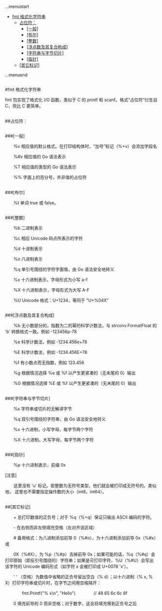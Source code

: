 ...menustart

 - [fmt 格式化字符串](#ccb2ec8103248126d4115d0d9203fe6f)
	 - [占位符：](#728348c8559bc28c8a5dd20013145e1c)
		 - [\[一般\]](#f0774dd27d27aef1c45f49da6de4336f)
		 - [\[布尔\]](#d38955d5ced4563ab0bfc52180cba335)
		 - [\[整数\]](#58d51d9964ce48653c8d2b0ce7c61ffc)
		 - [\[浮点数及其复合构成\]](#ffe643551f677b25d43615f19790a701)
		 - [\[字符串与字节切片\]](#dc4f2095726996a30dff6d8e2ceda7f6)
		 - [\[指针\]](#8be2910837b633c65a7b3d39d666a821)
	 - [\[其它标记\]](#86bdb9e5a2b954adf75f442b43c4cb37)

...menuend


<h2 id="ccb2ec8103248126d4115d0d9203fe6f"></h2>
#fmt 格式化字符串

fmt 包实现了格式化 I/O 函数，类似于 C 的 printf 和 scanf。格式“占位符”衍生自 C，但比 C 更简单。

<h2 id="728348c8559bc28c8a5dd20013145e1c"></h2>
##占位符：

<h2 id="f0774dd27d27aef1c45f49da6de4336f"></h2>
###[一般]

　　%v	相应值的默认格式。在打印结构体时，“加号”标记（%+v）会添加字段名

　　%#v	相应值的 Go 语法表示

　　%T	相应值的类型的 Go 语法表示

　　%%	字面上的百分号，并非值的占位符

<h2 id="d38955d5ced4563ab0bfc52180cba335"></h2>
###[布尔]

　　%t	单词 true 或 false。

<h2 id="58d51d9964ce48653c8d2b0ce7c61ffc"></h2>
###[整数]

　　%b	二进制表示

　　%c	相应 Unicode 码点所表示的字符

　　%d	十进制表示

　　%o	八进制表示

　　%q	单引号围绕的字符字面值，由 Go 语法安全地转义

　　%x	十六进制表示，字母形式为小写 a-f

　　%X	十六进制表示，字母形式为大写 A-F

　　%U	Unicode 格式：U+1234，等同于 "U+%04X"

<h2 id="ffe643551f677b25d43615f19790a701"></h2>
###[浮点数及其复合构成]

　　%b	无小数部分的，指数为二的幂的科学计数法，与 strconv.FormatFloat 的 'b' 转换格式一致。例如 -123456p-78

　　%e	科学计数法，例如 -1234.456e+78

　　%E	科学计数法，例如 -1234.456E+78

　　%f	有小数点而无指数，例如 123.456

　　%g	根据情况选择 %e 或 %f 以产生更紧凑的（无末尾的 0）输出

　　%G	根据情况选择 %E 或 %f 以产生更紧凑的（无末尾的 0）输出

<h2 id="dc4f2095726996a30dff6d8e2ceda7f6"></h2>
###[字符串与字节切片]

　　%s	字符串或切片的无解译字节

　　%q	双引号围绕的字符串，由 Go 语法安全地转义

　　%x	十六进制，小写字母，每字节两个字符

　　%X	十六进制，大写字母，每字节两个字符

<h2 id="8be2910837b633c65a7b3d39d666a821"></h2>
###[指针]

　　%p	十六进制表示，前缀 0x


[注意]

　　这里没有 'u' 标记。若整数为无符号类型，他们就会被打印成无符号的。类似地， 这里也不需要指定操作数的大小（int8，int64）。


<h2 id="86bdb9e5a2b954adf75f442b43c4cb37"></h2>
##[其它标记]

　　+	总打印数值的正负号；对于 %q（%+q）保证只输出 ASCII 编码的字符。

　　-	在右侧而非左侧填充空格（左对齐该区域）

　　#	备用格式：为八进制添加前导 0（%#o），为十六进制添加前导 0x（%#x）或

　　0X（%#X），为 %p（%#p）去掉前导 0x；如果可能的话，%q（%#q）会打印原始（即反引号围绕的）字符串；如果是可打印字符，%U（%#U）会写出该字符的 Unicode 编码形式（如字符 x 会被打印成 U+0078 'x'）。

　　' '	（空格）为数值中省略的正负号留出空白（% d）；以十六进制（% x, % X）打印字符串或切片时，在字节之间用空格隔开：

　　　　fmt.Printf("% x\n", "Hello")
　　　　// 48 65 6c 6c 6f

　　0	填充前导的 0 而非空格；对于数字，这会将填充移到正负号之后

